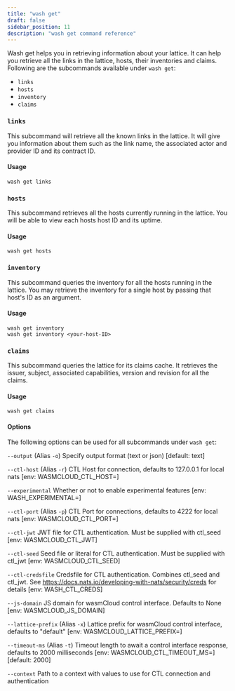 ```yaml
---
title: "wash get"
draft: false
sidebar_position: 11
description: "wash get command reference"
--- 
```


Wash get helps you in retrieving information about your lattice. It can help you retrieve all the links in the lattice, hosts, their inventories and claims. Following are the subcommands available under `wash get`:

- `links`
- `hosts`
- `inventory`
- `claims`

### `links`

This subcommand will retrieve all the known links in the lattice. It will give you information about them such as the link name, the associated actor and provider ID and its contract ID.

#### Usage
```
wash get links
```

### `hosts`

This subcommand retrieves all the hosts currently running in the lattice. You will be able to view each hosts host ID and its uptime.

#### Usage

```
wash get hosts
```

### `inventory`

This subcommand queries the inventory for all the hosts running in the lattice. You may retrieve the inventory for a single host by passing that host's ID as an argument.

#### Usage

```
wash get inventory
wash get inventory <your-host-ID>
```

### `claims`

This subcommand queries the lattice for its claims cache. It retrieves the issuer, subject, associated capabilities, version and revision for all the claims.

#### Usage

```
wash get claims
```


#### Options
The following options can be used for all subcommands under `wash get`:

`--output` (Alias `-o`) Specify output format (text or json) [default: text]

`--ctl-host` (Alias `-r`) CTL Host for connection, defaults to 127.0.0.1 for local nats [env: WASMCLOUD_CTL_HOST=]

`--experimental` Whether or not to enable experimental features [env: WASH_EXPERIMENTAL=]

`--ctl-port` (Alias `-p`) CTL Port for connections, defaults to 4222 for local nats [env: WASMCLOUD_CTL_PORT=]

`--ctl-jwt` JWT file for CTL authentication. Must be supplied with ctl_seed [env: WASMCLOUD_CTL_JWT]

`--ctl-seed` Seed file or literal for CTL authentication. Must be supplied with ctl_jwt [env: WASMCLOUD_CTL_SEED]

`--ctl-credsfile` Credsfile for CTL authentication. Combines ctl_seed and ctl_jwt. See https://docs.nats.io/developing-with-nats/security/creds for details [env: WASH_CTL_CREDS]

`--js-domain` JS domain for wasmCloud control interface. Defaults to None [env: WASMCLOUD_JS_DOMAIN]

`--lattice-prefix` (Alias `-x`) Lattice prefix for wasmCloud control interface, defaults to "default" [env: WASMCLOUD_LATTICE_PREFIX=]

`--timeout-ms` (Alias `-t`) Timeout length to await a control interface response, defaults to 2000 milliseconds [env: WASMCLOUD_CTL_TIMEOUT_MS=] [default: 2000]

`--context` Path to a context with values to use for CTL connection and authentication